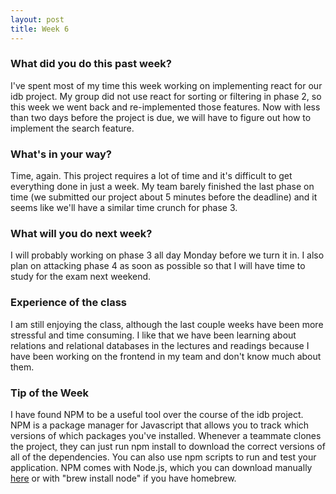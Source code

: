```yaml
---
layout: post
title: Week 6
---
```


### What did you do this past week?
I've spent most of my time this week working on implementing react for our idb project. My group did not use react for sorting or filtering in phase 2, so this week we went back and re-implemented those features. Now with less than two days before the project is due, we will have to figure out how to implement the search feature. 

### What's in your way?
Time, again. This project requires a lot of time and it's difficult to get everything done in just a week. My team barely finished the last phase on time (we submitted our project about 5 minutes before the deadline) and it seems like we'll have a similar time crunch for phase 3. 

### What will you do next week?
I will probably working on phase 3 all day Monday before we turn it in. I also plan on attacking phase 4 as soon as possible so that I will have time to study for the exam next weekend. 

### Experience of the class
I am still enjoying the class, although the last couple weeks have been more stressful and time consuming. I like that we have been learning about relations and relational databases in the lectures and readings because I have been working on the frontend in my team and don't know much about them. 

### Tip of the Week
I have found NPM to be a useful tool over the course of the idb project. NPM is a package manager for Javascript that allows you to track which versions of which packages you've installed. Whenever a teammate clones the project, they can just run npm install to download the correct versions of all of the dependencies. You can also use npm scripts to run and test your application. NPM comes with Node.js, which you can download manually [here](https://nodejs.org/en/download/) or with "brew install node" if you have homebrew.
